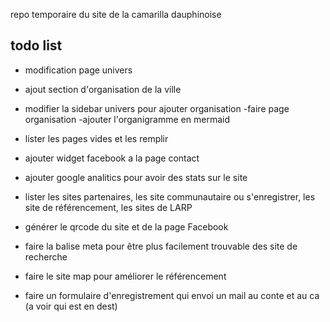repo temporaire du site de la camarilla dauphinoise

## todo list
- modification page univers
 - ajout section d'organisation de la ville
- modifier la sidebar univers pour ajouter organisation
-faire page organisation 
 -ajouter l'organigramme en mermaid

- lister les pages vides et les remplir

- ajouter widget facebook a la page contact
- ajouter google analitics pour avoir des stats sur le site
- lister les sites partenaires, les site communautaire ou s'enregistrer, les site de référencement, les sites de LARP

- générer le qrcode du site et de la page Facebook 

- faire la balise meta pour être plus facilement trouvable des site de recherche 
- faire le site map pour améliorer le référencement 

- faire un formulaire d'enregistrement qui envoi un mail au conte et au ca (a voir qui est en dest)




